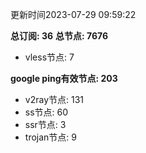 更新时间2023-07-29 09:59:22

**总订阅: 36**
**总节点: 7676**
- vless节点: 7

**google ping有效节点: 203**
- v2ray节点: 131
- ss节点: 60
- ssr节点: 3
- trojan节点: 9
